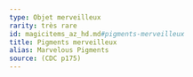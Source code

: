 ```yaml
---
type: Objet merveilleux
rarity: très rare
id: magicitems_az_hd.md#pigments-merveilleux
title: Pigments merveilleux
alias: Marvelous Pigments
source: (CDC p175)
---
```


